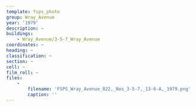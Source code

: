```yaml
---
template: fsps_photo
group: Wray_Avenue
year: '1979'
description: ~
buildings:
    - Wray_Avenue/3-5-7_Wray_Avenue
coordinates: ~
heading: ~
classification: ~
section: ~
cell: ~
film_roll: ~
files:
    -
        filename: 'FSPS_Wray_Avenue_022,_Nos_3-5-7,_13-6-A,_1979.png'
        caption: ''
---
```

